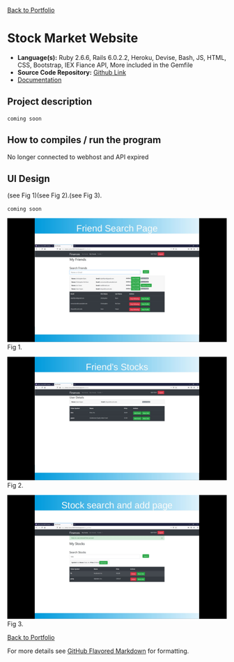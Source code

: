 [Back to Portfolio](./)

Stock Market Website
===============

-   **Language(s):** Ruby 2.6.6, Rails 6.0.2.2, Heroku, Devise, Bash, JS, HTML, CSS, Bootstrap, IEX Fiance API, More included in the Gemfile
-   **Source Code Repository:** [Github Link](https://github.com/ckyleflynn/newStockApp)  
-   [Documentation](https://github.com/ckyleflynndev/StockMarketWebsite/blob/main/Stock%20Market%20Website%20Summary.pdf)

## Project description

    coming soon

## How to compiles / run the program

No longer connected to webhost and API expired

## UI Design
(see Fig 1)(see Fig 2).(see Fig 3).

    coming soon

![screenshot](images/friendsearch.jpg )
Fig 1. 

![screenshot](images/friendstock.jpg)
Fig 2.

![screenshot](images/stocksearch.jpg)
Fig 3. 

[Back to Portfolio](./)

For more details see [GitHub Flavored Markdown](https://guides.github.com/features/mastering-markdown/) for formatting.

